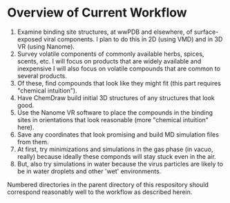 # Overview of Current Workflow

1. Examine binding site structures, at wwPDB and elsewhere, of
   surface-exposed viral components.  I plan to do this in 2D
   (using VMD) and in 3D VR (using Nanome).
2. Survey volatile components of commonly available herbs,
   spices, scents, etc.  I will focus on products that are 
   widely available and inexpensive  I will also focus on 
   volatile compounds that are common to several products.  
3. Of these, find compounds that look like they might fit
   (this part requires "chemical intuition").
4. Have ChemDraw build initial 3D structures of any structures
   that look good.
5. Use the Nanome VR software to place the compounds in the
   binding sites in orientations that look reasonable (more
   "chemical intuition" here).  
6. Save any coordinates that look promising and build MD
   simulation files from them.
7. At first, try minimizations and simulations in the gas 
   phase (in vacuo, really) because ideally these componds 
   will stay stuck even in the air.
8. But, also try simulations in water because the virus 
   particles are likely to be in water droplets and other
   'wet' environments.


Numbered directories in the parent directory of this respository 
should correspond reasonably well to the workflow as described herein.
